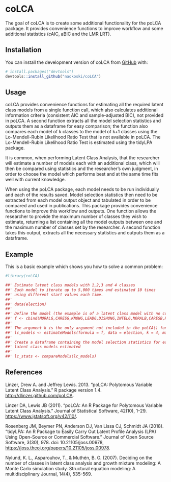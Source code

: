 
<!-- README.md is generated from README.Rmd. Please edit that file -->

# coLCA

<!-- badges: start -->
<!-- badges: end -->

The goal of coLCA is to create some additional functionality for the
poLCA package. It provides convenience functions to improve workflow and
some additional statistics (cAIC, aBIC and the LMR LRT).

## Installation

You can install the development version of coLCA from
[GitHub](https://github.com/) with:

``` r
# install.packages("devtools")
devtools::install_github("naokoski/coLCA")
```

## Usage

coLCA provides convenience functions for estimating all the required
latent class models from a single function call, which also calculates
additional information criteria (consistent AIC and sample-adjusted
BIC), not provided in poLCA. A second function extracts all the model
selection statistics and outputs them as a dataframe for easy
comparison; the function also compares each model of k classes to the
model of k+1 classes using the Lo-Mendell-Rubin Likelihood Ratio Test
that is not available in poLCA. The Lo-Mendell-Rubin Likelihood Ratio
Test is estimated using the tidyLPA package.

It is common, when performing Latent Class Analysis, that the researcher
will estimate a number of models each with an additional class, which
will then be compared using statistics and the researcher’s own
judgment, in order to choose the model which performs best and at the
same time fits well with current knowledge.

When using the poLCA package, each model needs to be run individually
and each of the results saved. Model selection statistics then need to
be extracted from each model output object and tabulated in order to be
compared and used in publications. This package provides convenience
functions to improve this workflow and outputs. One function allows the
researcher to provide the maximum number of classes they wish to
estimate, returning a list containing all the model outputs between one
and the maximum number of classes set by the researcher. A second
function takes this output, extracts all the necessary statistics and
outputs them as a dataframe.

## Example

This is a basic example which shows you how to solve a common problem:

``` r
#library(coLCA)

##' Estimate latent class models with 1,2,3 and 4 classes
##' Each model to iterate up to 5,000 times and estimated 10 times
##' using different start values each time.
##' 
##' data(election)
##' 
##' Define the model (the example is of a latent class model with no covariates)
##' f <- cbind(MORALG,CARESG,KNOWG,LEADG,DISHONG,INTELG,MORALB,CARESB,KNOWB,LEADB,DISHONB,INTELB) ~ 1
##' 
##' The argument k is the only argument not included in the poLCA() function. All other arguments are the same.
##' lc_models <- estimateModels(formula = f, data = election, k = 4, maxiter = 5000, nrep = 10)
##' 
##' Create a dataframe containing the model selection statistics for each of the 
##' latent class models estimated
##' 
##' lc_stats <- compareModels(lc_models)
```

## References

Linzer, Drew A. and Jeffrey Lewis. 2013. “poLCA: Polytomous Variable
Latent Class Analysis.” R package version 1.4.
<http://dlinzer.github.com/poLCA>.

Linzer DA, Lewis JB (2011). “poLCA: An R Package for Polytomous Variable
Latent Class Analysis.” Journal of Statistical Software, 42(10), 1–29.
<https://www.jstatsoft.org/v42/i10/>.

Rosenberg JM, Beymer PN, Anderson DJ, Van Lissa CJ, Schmidt JA (2018).
“tidyLPA: An R Package to Easily Carry Out Latent Profile Analysis (LPA)
Using Open-Source or Commercial Software.” Journal of Open Source
Software, 3(30), 978. doi: 10.21105/joss.00978,
<https://joss.theoj.org/papers/10.21105/joss.00978>.

Nylund, K. L., Asparouhov, T., & Muthén, B. O. (2007). Deciding on the
number of classes in latent class analysis and growth mixture modeling:
A Monte Carlo simulation study. Structural equation modeling: A
multidisciplinary Journal, 14(4), 535-569.
